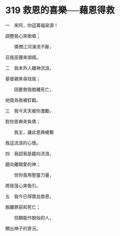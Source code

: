 # 319 救恩的喜樂──藉恩得救

一　來阿，你這萬福泉源！

調整我心來歌唱；

　　憐憫江河湧流不斷，

召我高聲來頌揚。

二　我本外人離神流浪，

基督親來尋找我；

　　因要救我脫離死亡，

祂竟為我被釘戳。

三　我今天天被你激勵，

對你恩典來負債；

　　我主，讓此恩典維繫

我這流浪的心懷。

四　我認我是趨向流浪，

趨向離開愛的神；

　　但你竟用聖靈力量，

將我蕩心來吸引。

五　我今已得寶血救恩，

脫離罪惡和死亡；

　　但願能作脫俗的人，

顯出神子的景況。

